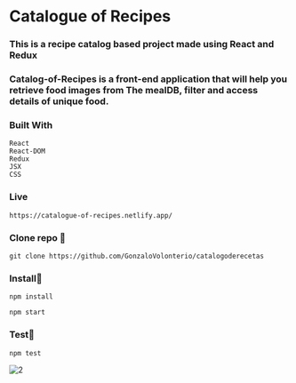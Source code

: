 # Catalogue of Recipes

### This is a recipe catalog based project made using React and Redux

### Catalog-of-Recipes is a front-end application that will help you retrieve food images from The mealDB, filter and access details of unique food.

### Built With

```
React
React-DOM
Redux
JSX
CSS
```
### Live

```
https://catalogue-of-recipes.netlify.app/

```
### Clone repo 🔧

```
git clone https://github.com/GonzaloVolonterio/catalogoderecetas
```
### Install🔧

```
npm install
```

```
npm start
```
### Test🔧

```
npm test

```

![2](https://user-images.githubusercontent.com/64506662/234716784-197a0ec1-282b-4fdb-af34-4a7a4267dc9f.png)

